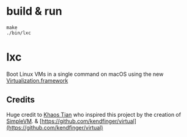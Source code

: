 # build & run
```
make
./bin/lxc
```

# lxc

Boot Linux VMs in a single command on macOS using the new [Virtualization.framework](https://developer.apple.com/documentation/virtualization)

## Credits

Huge credit to [Khaos Tian](https://github.com/KhaosT) who inspired this project by the creation of [SimpleVM](https://github.com/KhaosT/SimpleVM). & [https://github.com/kendfinger/virtual](https://github.com/kendfinger/virtual)
